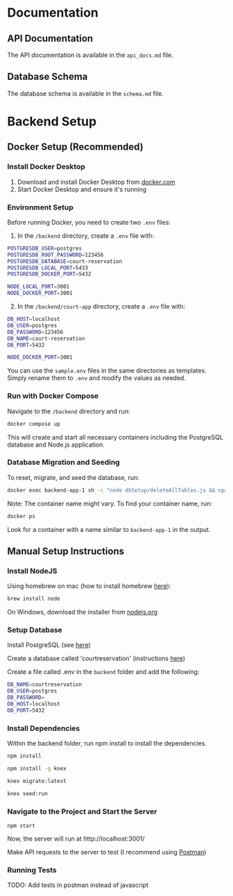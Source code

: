 # Documentation

## API Documentation

The API documentation is available in the `api_docs.md` file.

## Database Schema

The database schema is available in the `schema.md` file.

# Backend Setup

## Docker Setup (Recommended)

### Install Docker Desktop

1. Download and install Docker Desktop from [docker.com](https://www.docker.com/products/docker-desktop/)
2. Start Docker Desktop and ensure it's running

### Environment Setup

Before running Docker, you need to create two `.env` files:

1. In the `/backend` directory, create a `.env` file with:

```bash
POSTGRESDB_USER=postgres
POSTGRESDB_ROOT_PASSWORD=123456
POSTGRESDB_DATABASE=court-reservation
POSTGRESDB_LOCAL_PORT=5433
POSTGRESDB_DOCKER_PORT=5432

NODE_LOCAL_PORT=3001
NODE_DOCKER_PORT=3001
```

2. In the `/backend/court-app` directory, create a `.env` file with:

```bash
DB_HOST=localhost
DB_USER=postgres
DB_PASSWORD=123456
DB_NAME=court-reservation
DB_PORT=5432

NODE_DOCKER_PORT=3001
```

You can use the `sample.env` files in the same directories as templates. Simply rename them to `.env` and modify the values as needed.

### Run with Docker Compose

Navigate to the `/backend` directory and run:

```bash
docker compose up
```

This will create and start all necessary containers including the PostgreSQL database and Node.js application.

### Database Migration and Seeding

To reset, migrate, and seed the database, run:

```bash
docker exec backend-app-1 sh -c "node dbSetup/deleteAllTables.js && npx knex migrate:latest && npx knex seed:run"
```

Note: The container name might vary. To find your container name, run:

```bash
docker ps
```

Look for a container with a name similar to `backend-app-1` in the output.

## Manual Setup Instructions

### Install NodeJS

Using homebrew on mac (how to install homebrew [here](https://brew.sh/)):

```bash
brew install node
```

On Windows, download the installer from [nodejs.org](https://nodejs.org/en/download/)

### Setup Database

Install PostgreSQL (see [here](https://www.postgresql.org/download/))

Create a database called 'courtreservation' (instructions [here](https://www.postgresql.org/docs/current/app-createdb.html))

Create a file called .env in the `backend` folder and add the following:

```bash
DB_NAME=courtreservation
DB_USER=postgres
DB_PASSWORD=
DB_HOST=localhost
DB_PORT=5432
```

### Install Dependencies

Within the backend folder, run npm install to install the dependencies.

```bash
npm install
```

```bash
npm install -g knex
```

```bash
knex migrate:latest
```

```bash
knex seed:run
```

### Navigate to the Project and Start the Server

```
npm start
```

Now, the server will run at http://localhost:3001/

Make API requests to the server to test (I recommend using [Postman](https://www.postman.com/))

### Running Tests

TODO: Add tests in postman instead of javascript
